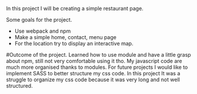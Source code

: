 In this project I will be creating a simple restaurant page.

Some goals for the project.
- Use webpack and npm
- Make a simple home, contact, menu page
- For the location try to display an interactive map.

#Outcome of the project.
Learned how to use module and have a little grasp about npm, still not very comfortable using it tho. My javascript code are much more organised thanks to modules. For future projects I would like to implement SASS to better structure my css code. In this project It was a struggle to organize my css code because it was very long and not well structured.
